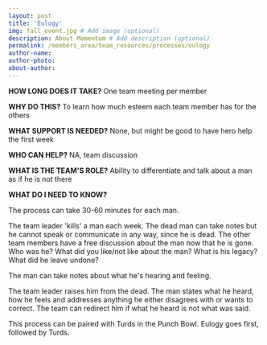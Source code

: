 ```yaml
---
layout: post
title: 'Eulogy'
img: fall_event.jpg # Add image (optional)
description: About Momentum # Add description (optional)
permalink: /members_area/team_resources/processes/eulogy
author-name: 
author-photo: 
about-author: 
---
```


**HOW LONG DOES IT TAKE?** One team meeting per member

**WHY DO THIS?** To learn how much esteem each team member has for the others

**WHAT SUPPORT IS NEEDED?** None, but might be good to have hero help the first week

**WHO CAN HELP?** NA, team discussion

**WHAT IS THE TEAM'S ROLE?** Ability to differentiate and talk about a man as if he is not there

**WHAT DO I NEED TO KNOW?**

The process can take 30-60 minutes for each man.

The team leader 'kills' a man each week. The dead man can take notes but he cannot speak or communicate in any way, since he is dead. The other team members have a free discussion about the man now that he is gone. Who was he? What did you like/not like about the man? What is his legacy? What did he leave undone?

The man can take notes about what he's hearing and feeling.

The team leader raises him from the dead. The man states what he heard, how he feels and addresses anything he either disagrees with or wants to correct. The team can redirect him if what he heard is not what was said.

This process can be paired with Turds in the Punch Bowl. Eulogy goes first, followed by Turds.
